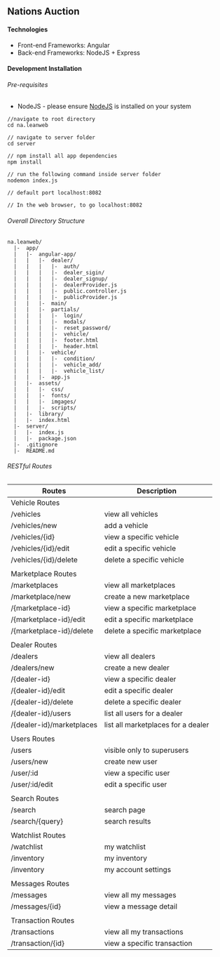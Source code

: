 ## Nations Auction

#### Technologies
  * Front-end Frameworks: Angular
  * Back-end Frameworks: NodeJS + Express


#### Development Installation

###### Pre-requisites
  * NodeJS - please ensure [NodeJS](https://nodejs.org/en/) is installed on your system
  ```
  //navigate to root directory
  cd na.leanweb

  // navigate to server folder  
  cd server

  // npm install all app dependencies
  npm install

  // run the following command inside server folder
  nodemon index.js

  // default port localhost:8082

  // In the web browser, to go localhost:8082
  ```

###### Overall Directory Structure

```
na.leanweb/
  |-  app/
  |   |-  angular-app/
  |   |   |-  dealer/
  |   |   |   |-  auth/
  |   |   |   |-  dealer_sigin/
  |   |   |   |-  dealer_signup/
  |   |   |   |-  dealerProvider.js
  |   |   |   |-  public.controller.js
  |   |   |   |-  publicProvider.js
  |   |   |-  main/
  |   |   |-  partials/
  |   |   |   |-  login/
  |   |   |   |-  modals/
  |   |   |   |-  reset_password/
  |   |   |   |-  vehicle/
  |   |   |   |-  footer.html
  |   |   |   |-  header.html
  |   |   |-  vehicle/
  |   |   |   |-  condition/
  |   |   |   |-  vehicle_add/
  |   |   |   |-  vehicle_list/
  |   |   |-  app.js
  |   |-  assets/
  |   |   |-  css/
  |   |   |-  fonts/
  |   |   |-  imgages/
  |   |   |-  scripts/
  |   |-  library/
  |   |-  index.html
  |-  server/
  |   |-  index.js
  |   |-  package.json
  |-  .gitignore
  |-  README.md

```

###### RESTful Routes

| Routes | Description |
| ------ | ----------- |
| Vehicle Routes |   |
| /vehicles |  view all vehicles |
| /vehicles/new |  add a vehicle |
| /vehicles/{id} |  view a specific vehicle |
| /vehicles/{id}/edit |  edit a specific vehicle |
| /vehicles/{id}/delete |  delete a specific vehicle |
|  |   |
| Marketplace Routes |   |
| /marketplaces |  view all marketplaces |
| /marketplace/new |  create a new marketplace |
| /{marketplace-id} |  view a specific marketplace |
| /{marketplace-id}/edit |  edit a specific marketplace |
| /{marketplace-id}/delete |  delete a specific marketplace |
|  |   |
| Dealer Routes |   |
| /dealers |  view all dealers |
| /dealers/new |  create a new dealer |
| /{dealer-id} |  view a specific dealer |
| /{dealer-id}/edit |  edit a specific dealer |
| /{dealer-id}/delete |  delete a specific dealer |
| /{dealer-id}/users |  list all users for a dealer |
| /{dealer-id}/marketplaces |  list all marketplaces for a dealer |
|  |   |
| Users Routes |   |
| /users |  visible only to superusers |
| /users/new |  create new user |
| /user/:id |  view a specific user |
| /user/:id/edit |  edit a specific user |
|  |   |
| Search Routes |   |
| /search |  search page |
| /search/{query} |  search results |
|  |   |
| Watchlist Routes |   |
| /watchlist |  my watchlist |
| /inventory |  my inventory |
| /inventory |  my account settings |
|  |   |
| Messages Routes |   |
| /messages |  view all my messages |
| /messages/{id} |  view a message detail |
|  |   |
| Transaction Routes |   |
| /transactions |  view all my transactions |
| /transaction/{id} |  view a specific transaction |
